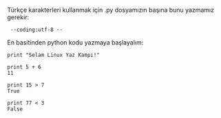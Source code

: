 



Türkçe karakterleri kullanmak için .py dosyamızın başına bunu yazmamız gerekir:

	 --coding:utf-8 --

En basitinden python kodu yazmaya başlayalım:

	print "Selam Linux Yaz Kampı!"

	print 5 + 6
	11

	print 15 > 7
	True

	print 77 < 3
	False


